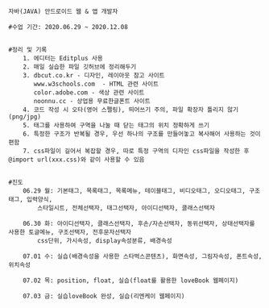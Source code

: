 
	자바(JAVA) 안드로이드 웹 & 앱 개발자

	#수업 기간: 2020.06.29 ~ 2020.12.08


	#정리 및 기록
		1. 에디터는 Editplus 사용
		2. 매일 실습한 파일 깃허브에 정리해두기
		3. dbcut.co.kr - 디자인, 레이아웃 참고 사이트
		   www.w3schools.com  - HTML 관련 사이트
		   color.adobe.com - 색상 관련 사이트
		   noonnu.cc - 상업용 무료한글폰트 사이트
		4. 코드 작성 시 오타(영어 스펠링), 띄어쓰기 주의, 파일 확장자 틀리지 않기(png/jpg)
		5. 태그를 사용하여 구역을 나눌 때 닫는 태그의 위치 정확하게 쓰기
		6. 특정한 구조가 반복될 경우, 우선 하나의 구조를 만들어놓고 복사해어 사용하는 것이 편함
		7. css파일이 길어서 복잡할 경우, 따로 특정 구역의 디자인 css파일을 작성한 후 @import url(xxx.css)와 같이 사용할 수 있음


	#진도
		06.29 월: 기본태그, 목록태그, 목록메뉴, 테이블태그, 비디오태그, 오디오태그, 구조태그, 입력양식,
			스타일시트, 전체선택자, 태그선택자, 아이디선택자, 클래스선택자

		06.30 화: 아이디선택자, 클래스선택자, 후손/자손선택자, 동위선택자, 상태선택자를 사용한 토글메뉴, 구조선택자, 전후문자선택자
			css단위, 가시속성, display속성분류, 배경속성

		07.01 수: 실습(배경속성을 사용한 스타벅스콘텐츠), 화면속성, 그림자속성, 폰트속성, 위치속성

		07.02 목: position, float, 실습(float를 활용한 loveBook 웹페이지)

		07.03 금: 실습loveBook 완성, 실습(리엔케이 웹페이지)